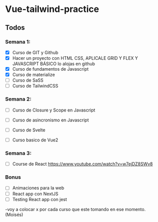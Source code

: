 # Vue-tailwind-practice

## Todos

### Semana 1:

- [x] Curso de GIT y Github
- [x] Hacer un proyecto con HTML CSS, APLICALE GRID Y FLEX Y JAVASCRIPT BÁSICO lo alojas en github
- [x] Curso de fundamentos de Javascript
- [x] Curso de materialize 
- [ ] Curso de SaSS
- [ ] Curso de TailwindCSS

### Semana 2:

- [ ] Curso de Closure y Scope en Javascript
- [ ] Curso de asincronismo en Javascript

- [ ] Curso de Svelte
- [ ] Curso basico de Vue2

### Semana 3:

- [ ] Course de React https://www.youtube.com/watch?v=w7ejDZ8SWv8


### Bonus

- [ ] Animaciones para la web
- [ ] React app con NextJS
- [ ] Testing React app con jest

-voy a colocar x por cada curso que este tomando en ese momento. (Moisés)
